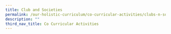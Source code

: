 ```yaml
---
title: Club and Societies
permalink: /our-holistic-curriculum/co-curricular-activities/clubs-n-societies/entrepreneur-club/
description: ""
third_nav_title: Co Curricular Activities
---
```








